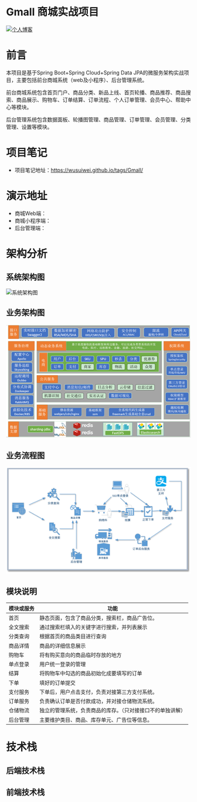 # Gmall 商城实战项目

<p>
    <a href="http://wusuiwei.github.io"><img src="https://img.shields.io/badge/Blog-博客地址-blue.svg" alt="个人博客"></a>
</p>

# 前言

本项目是基于Spring Boot+Spring Cloud+Spring Data JPA的微服务架构实战项目，主要包括前台商城系统（web及小程序）、后台管理系统。

前台商城系统包含首页门户、商品分类、新品上线、首页轮播、商品推荐、商品搜索、商品展示、购物车、订单结算、订单流程、个人订单管理、会员中心、帮助中心等模块。 

后台管理系统包含数据面板、轮播图管理、商品管理、订单管理、会员管理、分类管理、设置等模块。

# 项目笔记

- 项目笔记地址：https://wusuiwei.github.io/tags/Gmall/
# 演示地址
- 商城Web端：
- 商城小程序端：
- 后台管理端：
# 架构分析
## 系统架构图
![系统架构图](imgs/系统架构图.jpg)
## 业务架构图
![项目架构图](imgs/项目架构图.jpg)
## 业务流程图
![业务流程图](imgs/业务流程图.jpg)
## 模块说明
| 模块或服务 | 功能 |
| -------- | ---------------------------------------------- |
首页	|   静态页面，包含了商品分类，搜索栏，商品广告位。
全文搜索|	通过搜索栏填入的关键字进行搜索，并列表展示
分类查询|	根据首页的商品类目进行查询
商品详情|	商品的详细信息展示
购物车	|   将有购买意向的商品临时存放的地方
单点登录|	用户统一登录的管理
结算	|   将购物车中勾选的商品初始化成要填写的订单
下单	|   填好的订单提交
支付服务|	下单后，用户点击支付，负责对接第三方支付系统。
订单服务|	负责确认订单是否付款成功，并对接仓储物流系统。
仓储物流|	独立的管理系统，负责商品的库存。（只对接接口不的单独讲解）
后台管理|	主要维护类目、商品、库存单元、广告位等信息。
# 技术栈
## 后端技术栈

## 前端技术栈



